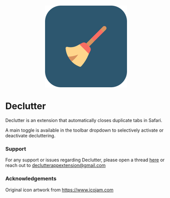 <p align="center">
  <img width="256" height="256" src="Icon256.png">
</p>

# Declutter

Declutter is an extension that automatically closes duplicate tabs in Safari.

A main toggle is available in the toolbar dropdown to selectively activate or deactivate decluttering.

### Support

For any support or issues regarding Declutter, please open a thread [here](https://github.com/brandonlee503/DeclutterInfo/issues) or reach out to declutterappextension@gmail.com

### Acknowledgements

Original icon artwork from https://www.icojam.com

